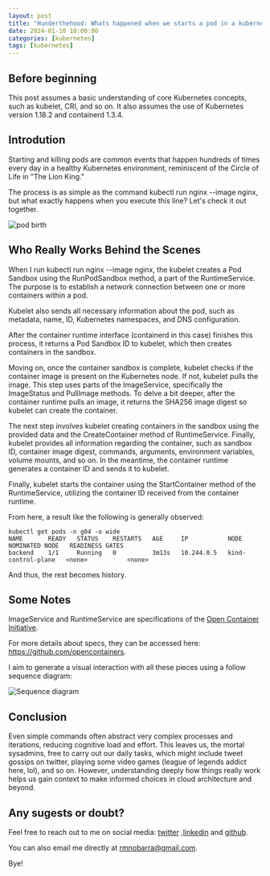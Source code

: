 ```yaml
---
layout: post
title: "Hunderthehood: Whats happened when we starts a pod in a kubernetes cluster?"
date: 2024-01-10 10:00:00
categories: [kubernetes]
tags: [kubernetes]
---
```


## Before beginning

This post assumes a basic understanding of core Kubernetes concepts, such as kubelet, CRI, and so on. It also assumes the use of Kubernetes version 1.18.2 and containerd 1.3.4.

## Introdution

Starting and killing pods are common events that happen hundreds of times every day in a healthy Kubernetes environment, reminiscent of the Circle of Life in "The Lion King."

The process is as simple as the command kubectl run nginx --image nginx, but what exactly happens when you execute this line? Let's check it out together.

![pod birth](https://rmnobarradev.blob.core.windows.net/rmnobarradev/pod-birth-resized.png)
## Who Really Works Behind the Scenes

When I run kubectl run nginx --image nginx, the kubelet creates a Pod Sandbox using the RunPodSandbox method, a part of the RuntimeService. The purpose is to establish a network connection between one or more containers within a pod.

Kubelet also sends all necessary information about the pod, such as metadata, name, ID, Kubernetes namespaces, and DNS configuration.

After the container runtime interface (containerd in this case) finishes this process, it returns a Pod Sandbox ID to kubelet, which then creates containers in the sandbox.

Moving on, once the container sandbox is complete, kubelet checks if the container image is present on the Kubernetes node. If not, kubelet pulls the image. This step uses parts of the ImageService, specifically the ImageStatus and PullImage methods. To delve a bit deeper, after the container runtime pulls an image, it returns the SHA256 image digest so kubelet can create the container.

The next step involves kubelet creating containers in the sandbox using the provided data and the CreateContainer method of RuntimeService. Finally, kubelet provides all information regarding the container, such as sandbox ID, container image digest, commands, arguments, environment variables, volume mounts, and so on. In the meantime, the container runtime generates a container ID and sends it to kubelet.

Finally, kubelet starts the container using the StartContainer method of the RuntimeService, utilizing the container ID received from the container runtime.

From here, a result like the following is generally observed:

```terminal
kubectl get pods -n g04 -o wide
NAME       READY   STATUS    RESTARTS   AGE     IP           NODE                 NOMINATED NODE   READINESS GATES
backend    1/1     Running   0          3m13s   10.244.0.5   kind-control-plane   <none>           <none>
```

And thus, the rest becomes history.

## Some Notes

ImageService and RuntimeService are specifications of the [Open Container Initiative](https://opencontainers.org/).

For more details about specs, they can be accessed here: https://github.com/opencontainers.

I aim to generate a visual interaction with all these pieces using a follow sequence diagram:

![Sequence diagram](https://rmnobarradev.blob.core.windows.net/rmnobarradev/sequence-kubernetes-diagram.png)

## Conclusion

Even simple commands often abstract very complex processes and iterations, reducing cognitive load and effort. This leaves us, the mortal sysadmins, free to carry out our daily tasks, which might include tweet gossips on twitter, playing some video games (league of legends addict here, lol), and so on. 
However, understanding deeply how things really work helps us gain context to make informed choices in cloud architecture and beyond.

## Any sugests or doubt? 

Feel free to reach out to me on social media: [twitter](https://twitter.com/rmnobarra)
,[linkedin](https://www.linkedin.com/in/rmnobarra/) and [github](https://github.com/rmnobarra).

You can also email me directly at rmnobarra@gmail.com. 

Bye!